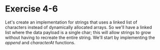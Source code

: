 # Exercise 4-6

Let's create an implementation for strings that uses a linked list of characters instead of dynamically allocated arrays. So we'll have a linked list where the data payload is a single char; this will allow strings to grow without having to recreate the entire string. We'll start by implementing the *append* and *characterAt* functions.
